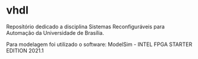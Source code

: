 # vhdl

Reposítório dedicado a disciplina Sistemas Reconfiguráveis para Automação da Universidade de Brasília.

Para modelagem foi utilizado o software: ModelSim - INTEL FPGA STARTER EDITION 2021.1
